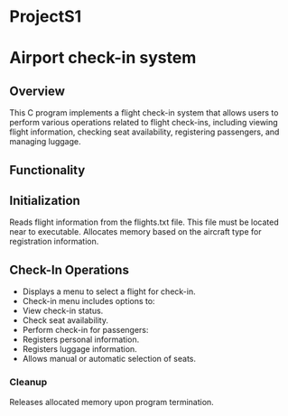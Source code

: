 # ProjectS1

# Airport check-in system

## Overview

This C program implements a flight check-in system that allows users to perform various operations related to flight check-ins, including viewing flight information, checking seat availability, registering passengers, and managing luggage.


## Functionality

## Initialization

Reads flight information from the flights.txt file.
This file must be located near to executable.
Allocates memory based on the aircraft type for registration information.

## Check-In Operations

- Displays a menu to select a flight for check-in.
- Check-in menu includes options to:
- View check-in status.
- Check seat availability.
- Perform check-in for passengers:
- Registers personal information.
- Registers luggage information.
- Allows manual or automatic selection of seats.

### Cleanup

Releases allocated memory upon program termination.
